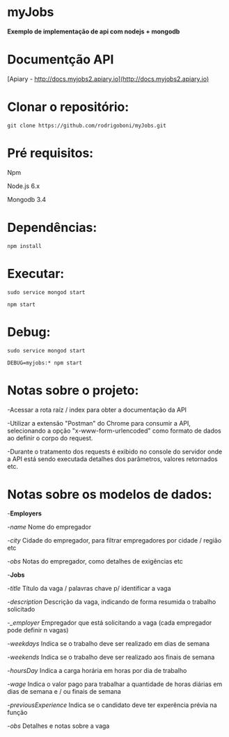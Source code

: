 # myJobs
**Exemplo de implementação de api com nodejs + mongodb**

# Documentção API
[Apiary - http://docs.myjobs2.apiary.io](http://docs.myjobs2.apiary.io)

# Clonar o repositório:
`git clone https://github.com/rodrigoboni/myJobs.git`

# Pré requisitos:
Npm

Node.js 6.x

Mongodb 3.4

# Dependências:
`npm install`

# Executar:
`sudo service mongod start`

`npm start`

# Debug:
`sudo service mongod start`

`DEBUG=myjobs:* npm start`

# Notas sobre o projeto:
-Acessar a rota raíz / index para obter a documentação da API

-Utilizar a extensão "Postman" do Chrome para consumir a API, selecionando a opção "x-www-form-urlencoded" como formato de dados ao definir o corpo do request.

-Durante o tratamento dos requests é exibido no console do servidor onde a API está sendo executada detalhes dos parâmetros, valores retornados etc.

# Notas sobre os modelos de dados:
-**Employers**

  -*name* Nome do empregador

  -*city* Cidade do empregador, para filtrar empregadores por cidade / região etc

  -*obs* Notas do empregador, como detalhes de exigências etc




-**Jobs**

  -*title* Título da vaga / palavras chave p/ identificar a vaga

  -*description* Descrição da vaga, indicando de forma resumida o trabalho solicitado

  -*_employer* Empregador que está solicitando a vaga (cada empregador pode definir n vagas)

  -*weekdays* Indica se o trabalho deve ser realizado em dias de semana

  -*weekends* Indica se o trabalho deve ser realizado aos finais de semana

  -*hoursDay* Indica a carga horária em horas por dia de trabalho

  -*wage* Indica o valor pago para trabalhar a quantidade de horas diárias em dias de semana e / ou finais de semana

  -*previousExperience* Indica se o candidato deve ter experência prévia na função

  -*obs* Detalhes e notas sobre a vaga
